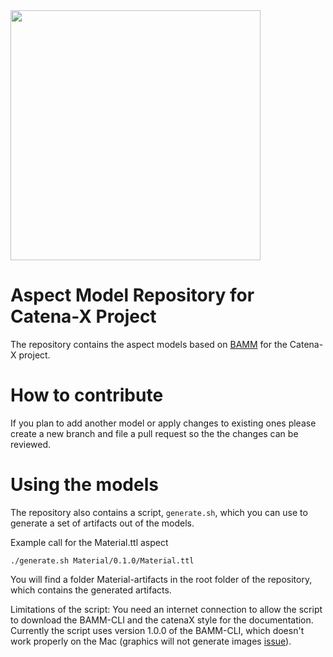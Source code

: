 <img src="https://raw.githubusercontent.com/catenax/tractusx/main/portal/code/tractus-x-portal/public/Catena-X_Logo_mit_Zusatz_2021.svg" width="400">

# Aspect Model Repository for Catena-X Project
The repository contains the aspect models based on [BAMM](https://openmanufacturingplatform.github.io/sds-documentation/bamm-specification/snapshot/index.html) for the Catena-X project.


# How to contribute
If you plan to add another model or apply changes to existing ones please create a new branch and file a pull request so the the changes can be reviewed.


# Using the models
The repository also contains a script, `generate.sh`, which you can use to generate a set of artifacts out of the models.

Example call for the Material.ttl aspect
```
./generate.sh Material/0.1.0/Material.ttl

```
You will find a folder Material-artifacts in the root folder of the repository, which contains the generated artifacts.

Limitations of the script: You need an internet connection to allow the script to download the BAMM-CLI and the catenaX style for the documentation. 
Currently the script uses version 1.0.0 of the BAMM-CLI, which doesn't work properly on the Mac (graphics will not generate images [issue](https://github.com/OpenManufacturingPlatform/sds-sdk/issues/38)). 
